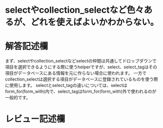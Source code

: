 # selectやcollection_selectなど色々あるが、どれを使えばよいかわからない。
# 解答記述欄

まず、selectやcollection_selectなどselectの仲間は共通してドロップダウンで項目を選択できるようにする際に使うhelperですが、select、select_tagはその項目がデータベースにある情報を元に作らない場合に使われます。
一方でcollection_selectは選択する項目がデータベースに登録されているものを使う際に使用します。
selectとselect_tagの違いについては、selectはform_for(form_with)内で、select_tagはform_for(form_with)外で使われるのが一般的です。



# レビュー記述欄